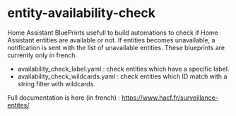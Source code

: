 # entity-availability-check
Home Assistant BluePrints usefull to build automations to check if Home Assistant entities are available or not. If entities becomes unavailable, a notification is sent with the list of unavailable entities.
These blueprints are currently only in french.
- availability_check_label.yaml : check entities which have a specific label.
- availability_check_wildcards.yaml : check entities which ID match with a string filter with wildcards.

Full documentation is here (in french) : https://www.hacf.fr/surveillance-entites/